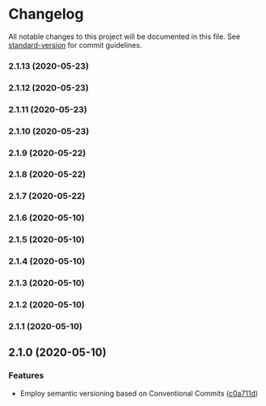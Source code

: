 # Changelog

All notable changes to this project will be documented in this file. See [standard-version](https://github.com/conventional-changelog/standard-version) for commit guidelines.

### 2.1.13 (2020-05-23)

### 2.1.12 (2020-05-23)

### 2.1.11 (2020-05-23)

### 2.1.10 (2020-05-23)

### 2.1.9 (2020-05-22)

### 2.1.8 (2020-05-22)

### 2.1.7 (2020-05-22)

### 2.1.6 (2020-05-10)

### 2.1.5 (2020-05-10)

### 2.1.4 (2020-05-10)

### 2.1.3 (2020-05-10)

### 2.1.2 (2020-05-10)

### 2.1.1 (2020-05-10)

## 2.1.0 (2020-05-10)

### Features

- Employ semantic versioning based on Conventional Commits ([c0a711d](https://github.com/sushant-kum/aboutme-angular/commit/c0a711d4cc05afd191222ef7222524956d9cc787))

